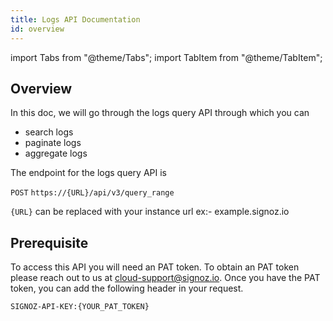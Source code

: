 ```yaml
---
title: Logs API Documentation
id: overview
---
```


import Tabs from "@theme/Tabs";
import TabItem from "@theme/TabItem";

## Overview

In this doc, we will go through the logs query API through which you can 
* search logs
* paginate logs
* aggregate logs


The endpoint for the logs query API is 

`POST` `https://{URL}/api/v3/query_range`

`{URL}` can be replaced with your instance url ex:- example.signoz.io

## Prerequisite
To access this API you will need an PAT token. To obtain an PAT token please reach out to us at [cloud-support@signoz.io](mailto:cloud-support@signoz.io).
Once you have the PAT token, you can add the following header in your request.

```
SIGNOZ-API-KEY:{YOUR_PAT_TOKEN}
```
